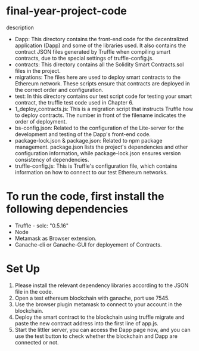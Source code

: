 # final-year-project-code
description
- Dapp: This directory contains the front-end code for the decentralized application (Dapp) and some of the libraries used. It also contains the contract JSON files generated by Truffle when compiling smart contracts, due to the special settings of truffle-config.js.
- contracts: This directory contains all the Solidity Smart Contracts.sol files in the project.
- migrations: The files here are used to deploy smart contracts to the Ethereum network. These scripts ensure that contracts are deployed in the correct order and configuration.
- test: In this directory contains our test script code for testing your smart contract, the truffle test code used in Chapter 6.
- 1_deploy_contracts.js: This is a migration script that instructs Truffle how to deploy contracts. The number in front of the filename indicates the order of deployment.
- bs-config.json: Related to the configuration of the Lite-server for the development and testing of the Dapp's front-end code.
- package-lock.json & package.json: Related to npm package management. package.json lists the project's dependencies and other configuration information, while package-lock.json ensures version consistency of dependencies.
- truffle-config.js: This is Truffle's configuration file, which contains information on how to connect to our test Ethereum networks.

# To run the code, first install the following dependencies
- Truffle - solc: "0.5.16"
- Node
- Metamask as Browser extension.
- Ganache-cli or Ganache-GUI for deployement of Contracts.

# Set Up
1. Please install the relevant dependency libraries according to the JSON file in the code.
2. Open a test ethereum blockchain with ganache, port use 7545.
3. Use the browser plugin metamask to connect to your account in the blockchain.
4. Deploy the smart contract to the blockchain using truffle migrate and paste the new contract address into the first line of app.js.
5. Start the littler server, you can access the Dapp page now, and you can use the test button to check whether the blockchain and Dapp are connected or not.
